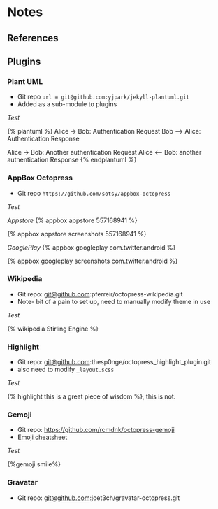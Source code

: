 # Notes

## References


## Plugins

### Plant UML

* Git repo `url = git@github.com:yjpark/jekyll-plantuml.git`
* Added as a sub-module to plugins

*Test*

{% plantuml %}
Alice -> Bob: Authentication Request
Bob --> Alice: Authentication Response

Alice -> Bob: Another authentication Request
Alice <-- Bob: another authentication Response
{% endplantuml %}

### AppBox Octopress
* Git repo `https://github.com/sotsy/appbox-octopress`

*Test*

_Appstore_
{% appbox appstore 557168941 %}

{% appbox appstore screenshots 557168941 %}

_GooglePlay_
{% appbox googleplay com.twitter.android %}

{% appbox googleplay screenshots com.twitter.android %}

### Wikipedia
* Git repo: git@github.com:pferreir/octopress-wikipedia.git
* Note- bit of a pain to set up, need to manually modify theme in use

*Test*

{% wikipedia Stirling Engine %}

### Highlight
* Git repo: git@github.com:thesp0nge/octopress_highlight_plugin.git
* also need to modify `_layout.scss`

*Test*

{% highlight this is a great piece of wisdom %}, this is not.

### Gemoji
* Git repo: https://github.com/rcmdnk/octopress-gemoji
* [Emoji cheatsheet](http://www.emoji-cheat-sheet.com/)

*Test*

{%gemoji smile%}

### Gravatar

* Git repo: git@github.com:joet3ch/gravatar-octopress.git
